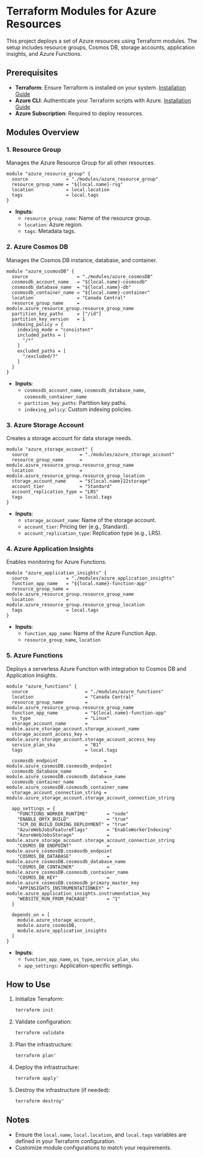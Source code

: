 # Terraform Modules for Azure Resources

This project deploys a set of Azure resources using Terraform modules. The setup includes resource groups, Cosmos DB, storage accounts, application insights, and Azure Functions.

## Prerequisites

- **Terraform**: Ensure Terraform is installed on your system. [Installation Guide](https://developer.hashicorp.com/terraform/tutorials/aws-get-started/install-cli)
- **Azure CLI**: Authenticate your Terraform scripts with Azure. [Installation Guide](https://learn.microsoft.com/en-us/cli/azure/install-azure-cli)
- **Azure Subscription**: Required to deploy resources.

## Modules Overview

### 1. **Resource Group**
Manages the Azure Resource Group for all other resources.
```hcl
module "azure_resource_group" {
  source              = "./modules/azure_resource_group"
  resource_group_name = "${local.name}-rsg"
  location            = local.location
  tags                = local.tags
}
```
- **Inputs**:
  - `resource_group_name`: Name of the resource group.
  - `location`: Azure region.
  - `tags`: Metadata tags.

### 2. **Azure Cosmos DB**
Manages the Cosmos DB instance, database, and container.
```hcl
module "azure_cosmosDB" {
  source                  = "./modules/azure_cosmosDB"
  cosmosdb_account_name   = "${local.name}-cosmosdb"
  cosmosdb_database_name  = "${local.name}-db"
  cosmosdb_container_name = "${local.name}-container"
  location                = "Canada Central"
  resource_group_name     = module.azure_resource_group.resource_group_name
  partition_key_paths     = ["/id"]
  partition_key_version   = 1
  indexing_policy = {
    indexing_mode = "consistent"
    included_paths = [
      "/*"
    ]
    excluded_paths = [
      "/excluded/?"
    ]
  }
}
```
- **Inputs**:
  - `cosmosdb_account_name`, `cosmosdb_database_name`, `cosmosdb_container_name`
  - `partition_key_paths`: Partition key paths.
  - `indexing_policy`: Custom indexing policies.

### 3. **Azure Storage Account**
Creates a storage account for data storage needs.
```hcl
module "azure_storage_account" {
  source                   = "./modules/azure_storage_account"
  resource_group_name      = module.azure_resource_group.resource_group_name
  location                 = module.azure_resource_group.resource_group_location
  storage_account_name     = "${local.name}22storage"
  account_tier             = "Standard"
  account_replication_type = "LRS"
  tags                     = local.tags
}
```
- **Inputs**:
  - `storage_account_name`: Name of the storage account.
  - `account_tier`: Pricing tier (e.g., Standard).
  - `account_replication_type`: Replication type (e.g., LRS).

### 4. **Azure Application Insights**
Enables monitoring for Azure Functions.
```hcl
module "azure_application_insights" {
  source              = "./modules/azure_application_insights"
  function_app_name   = "${local.name}-function-app"
  resource_group_name = module.azure_resource_group.resource_group_name
  location            = module.azure_resource_group.resource_group_location
  tags                = local.tags
}
```
- **Inputs**:
  - `function_app_name`: Name of the Azure Function App.
  - `resource_group_name`, `location`

### 5. **Azure Functions**
Deploys a serverless Azure Function with integration to Cosmos DB and Application Insights.
```hcl
module "azure_functions" {
  source                     = "./modules/azure_functions"
  location                   = "Canada Central"
  resource_group_name        = module.azure_resource_group.resource_group_name
  function_app_name          = "${local.name}-function-app"
  os_type                    = "Linux"
  storage_account_name       = module.azure_storage_account.storage_account_name
  storage_account_access_key = module.azure_storage_account.storage_account_access_key
  service_plan_sku           = "B1"
  tags                       = local.tags

  cosmosdb_endpoint                 = module.azure_cosmosDB.cosmosdb_endpoint
  cosmosdb_database_name            = module.azure_cosmosDB.cosmosdb_database_name
  cosmosdb_container_name           = module.azure_cosmosDB.cosmosdb_container_name
  storage_account_connection_string = module.azure_storage_account.storage_account_connection_string

  app_settings = {
    "FUNCTIONS_WORKER_RUNTIME"       = "node"
    "ENABLE_ORYX_BUILD"              = "true"
    "SCM_DO_BUILD_DURING_DEPLOYMENT" = "true"
    "AzureWebJobsFeatureFlags"       = "EnableWorkerIndexing"
    "AzureWebJobsStorage"            = module.azure_storage_account.storage_account_connection_string
    "COSMOS_DB_ENDPOINT"             = module.azure_cosmosDB.cosmosdb_endpoint
    "COSMOS_DB_DATABASE"             = module.azure_cosmosDB.cosmosdb_database_name
    "COSMOS_DB_CONTAINER"            = module.azure_cosmosDB.cosmosdb_container_name    
    "COSMOS_DB_KEY"                  = module.azure_cosmosDB.cosmosdb_primary_master_key
    "APPINSIGHTS_INSTRUMENTATIONKEY" = module.azure_application_insights.instrumentation_key
    "WEBSITE_RUN_FROM_PACKAGE"       = "1"
  }

  depends_on = [
    module.azure_storage_account,
    module.azure_cosmosDB,
    module.azure_application_insights
  ]
}
```
- **Inputs**:
  - `function_app_name`, `os_type`, `service_plan_sku`
  - `app_settings`: Application-specific settings.

## How to Use
1. Initialize Terraform:
   ```bash
   terraform init
   ```

2. Validate configuration:
   ```bash
   terraform validate
   ```

3. Plan the infrastructure:
   ```bash
   terraform plan"
   ```

4. Deploy the infrastructure:
   ```bash
   terraform apply"
   ```

5. Destroy the infrastructure (if needed):
   ```bash
   terraform destroy"
   ```

## Notes
- Ensure the `local.name`, `local.location`, and `local.tags` variables are defined in your Terraform configuration.
- Customize module configurations to match your requirements.

